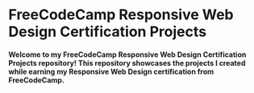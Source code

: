 # FreeCodeCamp Responsive Web Design Certification Projects
#### Welcome to my FreeCodeCamp Responsive Web Design Certification Projects repository! This repository showcases the projects I created while earning my Responsive Web Design certification from FreeCodeCamp.
